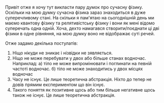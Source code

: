 Привіт отже я хочу тут викласти пару думок про сучасну фізику.
Оскільки на мою думку сучасна фізика зараз знаходиться в дуже суперечливому стані.
На скільки я пам'ятаю на сьогоднішній день ми маємо квантову фізику та релятивістську фізику і вони як мені відомо суперечать одна одній.
Хоча, дехто намагався створити/поєднати ці дві фізики в одне рівняння, на мою думку воно не відображає суті речей.

Отже задамо декілька постулатів:

1) Ніщо нікуди не зникає і нізвідки не зявляється.
2) Ніщо не може перебувати у двох або більше станах водночас.
   Наприклад:
    а) тіло не може випромінювати і поглинати на певній частоті водночас.
    б) тіло не може знаходитись у двох місцях водночас
3) Часу не існує. Це лише теоретична абстракція. Ніхто до тепер не довів прямим експериментом що він існує.
4) Такого поняття як позитивне щось або тим більше негативне щось також не існує. Це лише теоретична абстракція.
